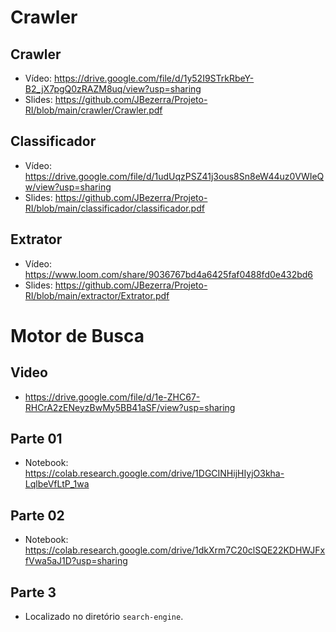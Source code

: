 # Crawler
## Crawler
- Vídeo: https://drive.google.com/file/d/1y52I9STrkRbeY-B2_jX7pgQ0zRAZM8uq/view?usp=sharing
- Slides: https://github.com/JBezerra/Projeto-RI/blob/main/crawler/Crawler.pdf
## Classificador
- Vídeo: https://drive.google.com/file/d/1udUqzPSZ41j3ous8Sn8eW44uz0VWIeQw/view?usp=sharing
- Slides: https://github.com/JBezerra/Projeto-RI/blob/main/classificador/classificador.pdf
## Extrator
- Vídeo: https://www.loom.com/share/9036767bd4a6425faf0488fd0e432bd6
- Slides: https://github.com/JBezerra/Projeto-RI/blob/main/extractor/Extrator.pdf

# Motor de Busca
## Video
- https://drive.google.com/file/d/1e-ZHC67-RHCrA2zENeyzBwMy5BB41aSF/view?usp=sharing
## Parte 01
- Notebook: https://colab.research.google.com/drive/1DGCINHijHIyjO3kha-LqlbeVfLtP_1wa

## Parte 02
- Notebook: https://colab.research.google.com/drive/1dkXrm7C20clSQE22KDHWJFxfVwa5aJ1D?usp=sharing

## Parte 3
- Localizado no diretório `search-engine`.
